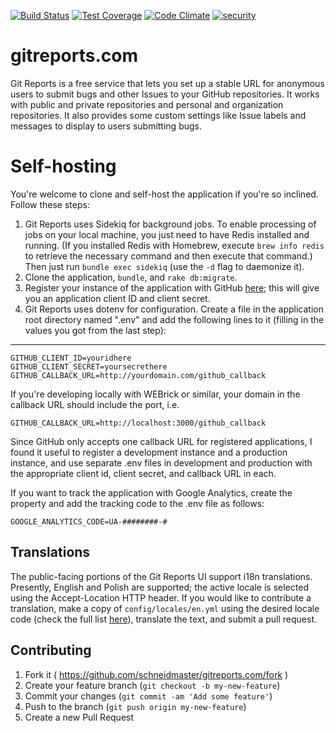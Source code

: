 [![Build Status](https://circleci.com/gh/schneidmaster/gitreports.com.svg?style=shield)](https://circleci.com/gh/schneidmaster/gitreports.com)
[![Test Coverage](https://codeclimate.com/github/schneidmaster/gitreports.com/badges/coverage.svg)](https://codeclimate.com/github/schneidmaster/gitreports.com/coverage)
[![Code Climate](https://codeclimate.com/github/schneidmaster/gitreports.com/badges/gpa.svg)](https://codeclimate.com/github/schneidmaster/gitreports.com)
[![security](https://hakiri.io/github/schneidmaster/gitreports.com/master.svg)](https://hakiri.io/github/schneidmaster/gitreports.com/master)

gitreports.com
================

Git Reports is a free service that lets you set up a stable URL for anonymous users to submit bugs and other Issues to your GitHub repositories.  It works with public and private repositories and personal and organization repositories.  It also provides some custom settings like Issue labels and messages to display to users submitting bugs.

Self-hosting
================

You're welcome to clone and self-host the application if you're so inclined.  Follow these steps:

1. Git Reports uses Sidekiq for background jobs. To enable processing of jobs on your local machine, you just need to have Redis installed and running. (If you installed Redis with Homebrew, execute `brew info redis` to retrieve the necessary command and then execute that command.) Then just run `bundle exec sidekiq` (use the `-d` flag to daemonize it).
2. Clone the application, `bundle`, and `rake db:migrate`.
3. Register your instance of the application with GitHub [here](https://github.com/settings/applications/new); this will give you an application client ID and client secret.
4. Git Reports uses dotenv for configuration.  Create a file in the application root directory named ".env" and add the following lines to it (filling in the values you got from the last step):

---

    GITHUB_CLIENT_ID=youridhere
    GITHUB_CLIENT_SECRET=yoursecrethere
    GITHUB_CALLBACK_URL=http://yourdomain.com/github_callback

If you're developing locally with WEBrick or similar, your domain in the callback URL should include the port, i.e.

    GITHUB_CALLBACK_URL=http://localhost:3000/github_callback

Since GitHub only accepts one callback URL for registered applications, I found it useful to register a development instance and a production instance, and use separate .env files in development and production with the appropriate client id, client secret, and callback URL in each.

If you want to track the application with Google Analytics, create the property and add the tracking code to the .env file as follows:

    GOOGLE_ANALYTICS_CODE=UA-########-#

## Translations

The public-facing portions of the Git Reports UI support i18n translations. Presently, English and Polish are supported; the active locale is selected using the Accept-Location HTTP header. If you would like to contribute a translation, make a copy of `config/locales/en.yml` using the desired locale code (check the full list [here](http://www.roseindia.net/tutorials/I18N/locales-list.shtml)), translate the text, and submit a pull request.

## Contributing

1. Fork it ( https://github.com/schneidmaster/gitreports.com/fork )
2. Create your feature branch (`git checkout -b my-new-feature`)
3. Commit your changes (`git commit -am 'Add some feature'`)
4. Push to the branch (`git push origin my-new-feature`)
5. Create a new Pull Request